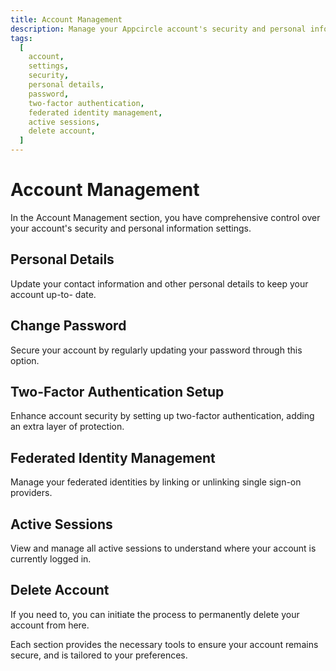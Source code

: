 ```yaml
---
title: Account Management
description: Manage your Appcircle account's security and personal information. Update details, change passwords, and set up two-factor authentication.
tags:
  [
    account,
    settings,
    security,
    personal details,
    password,
    two-factor authentication,
    federated identity management,
    active sessions,
    delete account,
  ]
---
```


# Account Management

In the Account Management section, you have comprehensive control over your account's security and personal information settings.

## Personal Details

Update your contact information and other personal details to keep your account up-to- date.

## Change Password

Secure your account by regularly updating your password through this option.

## Two-Factor Authentication Setup

Enhance account security by setting up two-factor authentication, adding an extra layer of protection.

## Federated Identity Management

Manage your federated identities by linking or unlinking single sign-on providers.

## Active Sessions

View and manage all active sessions to understand where your account is currently logged in.

## Delete Account

If you need to, you can initiate the process to permanently delete your account from here.

Each section provides the necessary tools to ensure your account remains secure, and is tailored to your preferences.
